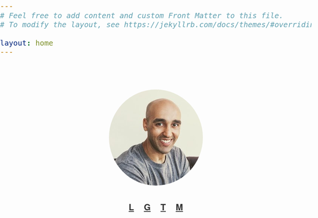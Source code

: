 ```yaml
---
# Feel free to add content and custom Front Matter to this file.
# To modify the layout, see https://jekyllrb.com/docs/themes/#overriding-theme-defaults

layout: home
---
```


  <style>
    html, body {
      width: 100%;
      font-family:  "Helvetica Neue", Helvetica, Arial, "Lucida Grande";
      font-size: 1.2em;
      color: #333;
      margin: 0;
      padding: 0;
    }
    html a {
      color: #333;
    }
    ul, #persona {
      list-style: none;
      margin: 0;
      padding: 0;
    }
    img {
      border-radius: 50%;
    }
    #container {
      width: 300px;
      margin: 0 auto;
      padding: 40px 0;
      text-align: center;
    }
    #persona li {
      font-weight: bold;
      display: inline-block;
      padding: 10px;
    }
  </style>
 
  <div id="container">
    <p><img src="images/me.jpg"/></p>
    <ul id="persona">
     <li><a href="https://linkedin.com/in/asimaslam">L</a></li>
     <li><a href="https://github.com/asim">G</a></li>
     <li><a href="https://twitter.com/chuhnk">T</a></li>
     <li><a href="https://micro.mu">M</a></li>
    </ul>
  </div>

<script>
  (function(i,s,o,g,r,a,m){i['GoogleAnalyticsObject']=r;i[r]=i[r]||function(){
  (i[r].q=i[r].q||[]).push(arguments)},i[r].l=1*new Date();a=s.createElement(o),
  m=s.getElementsByTagName(o)[0];a.async=1;a.src=g;m.parentNode.insertBefore(a,m)
  })(window,document,'script','https://www.google-analytics.com/analytics.js','ga');

  ga('create', 'UA-38418434-1', 'auto');
  ga('send', 'pageview');

</script>
